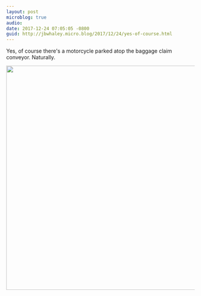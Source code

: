 ```yaml
---
layout: post
microblog: true
audio: 
date: 2017-12-24 07:05:05 -0800
guid: http://jbwhaley.micro.blog/2017/12/24/yes-of-course.html
---
```

Yes, of course there's a motorcycle parked atop the baggage claim conveyor. Naturally.

<img src="http://www.jarrodwhaley.com/uploads/2017/86e074a29f.jpg" width="600" height="600" />
